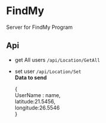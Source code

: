 # FindMy
Server for FindMy Program
## Api
* get All users
  `/api/Location/GetAll` <br />

* set user
  `/api/Location/Set` <br />
  **Data to send** <br />
  >
    { <br/>
      UserName : name, <br/>
      latitude:21.5456, <br/>
      longitude:26.5546 <br/>
    } <br/>
   
